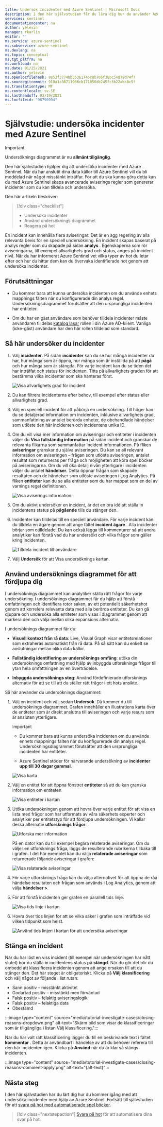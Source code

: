 ```yaml
---
title: Undersök incidenter med Azure Sentinel | Microsoft Docs
description: I den här självstudien får du lära dig hur du använder Azure Sentinel för att skapa avancerade aviserings regler som genererar incidenter som du kan tilldela och undersöka.
services: sentinel
documentationcenter: na
author: yelevin
manager: rkarlin
editor: ''
ms.service: azure-sentinel
ms.subservice: azure-sentinel
ms.devlang: na
ms.topic: conceptual
ms.tgt_pltfrm: na
ms.workload: na
ms.date: 01/25/2021
ms.author: yelevin
ms.openlocfilehash: 8853f3774bb35361746c8b706f38bc54079d74f7
ms.sourcegitcommit: 910a1a38711966cb171050db245fc3b22abc8c5f
ms.translationtype: MT
ms.contentlocale: sv-SE
ms.lasthandoff: 03/19/2021
ms.locfileid: "98790994"
---
```

# <a name="tutorial-investigate-incidents-with-azure-sentinel"></a>Självstudie: undersöka incidenter med Azure Sentinel

> [!IMPORTANT]
> Undersöknings diagrammet är nu **allmänt tillgänglig**. 

Den här självstudien hjälper dig att undersöka incidenter med Azure Sentinel. När du har anslutit dina data källor till Azure Sentinel vill du bli meddelad när något misstänkt inträffar. För att du ska kunna göra detta kan du med Azure Sentinel skapa avancerade aviserings regler som genererar incidenter som du kan tilldela och undersöka.

Den här artikeln beskriver:
> [!div class="checklist"]
> * Undersöka incidenter
> * Använd undersöknings diagrammet
> * Reagera på hot

En incident kan innehålla flera aviseringar. Det är en agg regering av alla relevanta bevis för en speciell undersökning. En incident skapas baserat på analys regler som du skapade på sidan **analys** . Egenskaperna som rör aviseringarna, till exempel allvarlighets grad och status, anges på incident nivå. När du har informerat Azure Sentinel vet vilka typer av hot du letar efter och hur du hittar dem kan du övervaka identifierade hot genom att undersöka incidenter.

## <a name="prerequisites"></a>Förutsättningar
- Du kommer bara att kunna undersöka incidenten om du använde enhets mappnings fälten när du konfigurerade din analys regel. Undersökningsdiagrammet förutsätter att den ursprungliga incidenten har entiteter.

- Om du har en gäst användare som behöver tilldela incidenter måste användaren tilldelas [katalog läsar](../active-directory/roles/permissions-reference.md#directory-readers) rollen i din Azure AD-klient. Vanliga (icke-gäst) användare har den här rollen tilldelad som standard.

## <a name="how-to-investigate-incidents"></a>Så här undersöker du incidenter

1. Välj **incidenter**. På sidan **incidenter** kan du se hur många incidenter du har, hur många som är öppna, hur många som är inställda på att **pågå** och hur många som är stängda. För varje incident kan du se tiden det har inträffat och status för incidenten. Titta på allvarlighets graden för att bestämma vilka incidenter som ska hanteras först.

    ![Visa allvarlighets grad för incident](media/tutorial-investigate-cases/incident-severity.png)

1. Du kan filtrera incidenterna efter behov, till exempel efter status eller allvarlighets grad.

1. Välj en speciell incident för att påbörja en undersökning. Till höger kan du se detaljerad information om incidenten, inklusive allvarlighets grad, sammanfattning av antalet berörda enheter, de obehandlade händelser som utlöste den här incidenten och incidentens unika ID.

1. Om du vill visa mer information om aviseringar och entiteter i incidenten väljer du **Visa fullständig information** på sidan incident och granskar de relevanta flikarna som sammanfattar incident informationen. På fliken **aviseringar** granskar du själva aviseringen. Du kan se all relevant information om aviseringen – frågan som utlöste aviseringen, antalet resultat som returneras per fråga och möjligheten att köra spel böcker på aviseringarna. Om du vill öka detalj nivån ytterligare i incidenten väljer du antalet **händelser**. Detta öppnar frågan som skapade resultaten och de händelser som utlöste aviseringen i Log Analytics. På fliken **entiteter** kan du se alla entiteter som du har mappat som en del av varnings regel definitionen.

    ![Visa aviserings information](media/tutorial-investigate-cases/alert-details.png)

1. Om du aktivt undersöker en incident, är det en bra idé att ställa in incidentens status på **pågående** tills du stänger den.

1. Incidenter kan tilldelas till en speciell användare. För varje incident kan du tilldela en ägare genom att ange fältet **incident ägare** . Alla incidenter börjar som otilldelade. Du kan också lägga till kommentarer så att andra analytiker kan förstå vad du har undersökt och vilka frågor som gäller kring incidenten.

    ![Tilldela incident till användare](media/tutorial-investigate-cases/assign-incident-to-user.png)

1. Välj **Undersök** för att Visa undersöknings kartan.

## <a name="use-the-investigation-graph-to-deep-dive"></a>Använd undersöknings diagrammet för att fördjupa dig

I undersöknings diagrammet kan analytiker ställa rätt frågor för varje undersökning. I undersöknings diagrammet får du hjälp att förstå omfattningen och identifiera rotor saken, av ett potentiellt säkerhetshot genom att korrelera relevanta data med alla berörda entiteter. Du kan gå djupare och undersöka alla entiteter som visas i diagrammet genom att markera den och välja mellan olika expansions alternativ.  
  
I undersöknings diagrammet får du:

- **Visuell kontext från rå data**: Live, Visual Graph visar entitetsrelationer som extraheras automatiskt från rå data. På så sätt kan du enkelt se anslutningar mellan olika data källor.

- **Fullständig identifiering av undersöknings omfång**: utöka din undersöknings omfattning med hjälp av inbyggda utforsknings frågor till ytan hela omfattningen av en överträdelse.

- **Inbyggda undersöknings steg**: Använd fördefinierade utforsknings alternativ för att se till att du ställer rätt frågor i ett hots ansikte.

Så här använder du undersöknings diagrammet:

1. Välj en incident och välj sedan **Undersök**. Då kommer du till undersöknings diagrammet. Grafen innehåller en illustrations karta över de entiteter som är direkt anslutna till aviseringen och varje resurs som är ansluten ytterligare.

   > [!IMPORTANT] 
   > - Du kommer bara att kunna undersöka incidenten om du använde enhets mappnings fälten när du konfigurerade din analys regel. Undersökningsdiagrammet förutsätter att den ursprungliga incidenten har entiteter.
   >
   > - Azure Sentinel stöder för närvarande undersökning av **incidenter upp till 30 dagar gammal**.

   ![Visa karta](media/tutorial-investigate-cases/map1.png)

1. Välj en entitet för att öppna fönstret **entiteter** så att du kan granska information om entiteten.

    ![Visa entiteter i kartan](media/tutorial-investigate-cases/map-entities.png)
  
1. Utöka undersökningen genom att hovra över varje entitet för att visa en lista med frågor som har utformats av våra säkerhets experter och analytiker per entitetstyp för att fördjupa undersökningen. Vi kallar dessa alternativ **utforsknings frågor**.

    ![Utforska mer information](media/tutorial-investigate-cases/exploration-cases.png)

   På en dator kan du till exempel begära relaterade aviseringar. Om du väljer en utforsknings fråga, läggs de resulterande rubrikerna tillbaka till i grafen. I det här exemplet kan du välja **relaterade aviseringar** som returnerade följande aviseringar i grafen:

    ![Visa relaterade aviseringar](media/tutorial-investigate-cases/related-alerts.png)

1. För varje utforsknings fråga kan du välja alternativet för att öppna de råa händelse resultaten och frågan som används i Log Analytics, genom att välja **händelser \>**.

1. För att förstå incidenten ger grafen en parallell tids linje.

    ![Visa tids linje i kartan](media/tutorial-investigate-cases/map-timeline.png)

1. Hovra över tids linjen för att se vilka saker i grafen som inträffade vid vilken tidpunkt som helst.

    ![Använd tids linjen i kartan för att undersöka aviseringar](media/tutorial-investigate-cases/use-timeline.png)

## <a name="closing-an-incident"></a>Stänga en incident

När du har löst en viss incident (till exempel när undersökningen har nått slutet) bör du ställa in incidentens status på **stängd**. När du gör det blir du ombedd att klassificera incidenten genom att ange orsaken till att du stänger den. Det här steget är obligatoriskt. Klicka på **Välj klassificering** och välj något av följande i list rutan:

- Sann positiv – misstänkt aktivitet
- Godartad positiv – misstänkt men förväntad
- Falsk positiv – felaktig aviseringslogik
- Falsk positiv – felaktiga data
- Obestämd

:::image type="content" source="media/tutorial-investigate-cases/closing-reasons-dropdown.png" alt-text="Skärm bild som visar de klassificeringar som är tillgängliga i listan Välj klassificering.":::

När du har valt rätt klassificering lägger du till en beskrivande text i fältet **kommentar** . Detta är användbart i händelse av att du behöver referera till den här incidenten igen. Klicka på **Använd** när du är klar så stängs incidenten.

:::image type="content" source="media/tutorial-investigate-cases/closing-reasons-comment-apply.png" alt-text="{alt-text}":::

## <a name="next-steps"></a>Nästa steg
I den här självstudien har du lärt dig hur du kommer igång med att undersöka incidenter med hjälp av Azure Sentinel. Fortsätt till självstudien för att [svara på hot med automatiserade spel böcker](tutorial-respond-threats-playbook.md).
> [!div class="nextstepaction"]
> [Svara på hot](tutorial-respond-threats-playbook.md) för att automatisera dina svar på hot.

